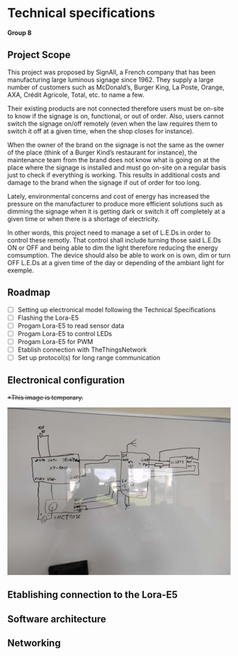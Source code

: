 # Technical specifications
<b>Group 8</b>

## Project Scope

This project was proposed by SignAll, a French company that has been manufacturing large luminous signage since 1962. They supply a large number of customers such as McDonald’s, Burger King, La Poste, Orange, AXA, Crédit Agricole, Total, etc. to name a few.

Their existing products are not connected therefore users must be on-site to know if the signage is on, functional, or out of order. Also, users cannot switch the signage on/off remotely (even when the law requires them to switch it off at a given time, when the shop closes for instance).

When the owner of the brand on the signage is not the same as the owner of the place (think of a Burger Kind’s restaurant for instance), the maintenance team from the brand does not know what is going on at the place where the signage is installed and must go on-site on a regular basis just to check if everything is working. This results in additional costs and damage to the brand when the signage if out of order for too long.

Lately, environmental concerns and cost of energy has increased the pressure on the manufacturer to produce more efficient solutions such as dimming the signage when it is getting dark or switch it off completely at a given time or when there is a shortage of electricity.

In other words, this project need to manage a set of L.E.Ds in order to control these remotly. That control shall include turning those said L.E.Ds ON or OFF and being able to dim the light therefore reducing the energy comsumption. The device should also be able to work on is own, dim or turn OFF L.E.Ds at a given time of the day or depending of the ambiant light for exemple.

## Roadmap

- [ ] Setting up electronical model following the Technical Specifications
- [ ] Flashing the Lora-E5
- [ ] Progam Lora-E5 to read sensor data
- [ ] Progam Lora-E5 to control LEDs
- [ ] Progam Lora-E5 for PWM
- [ ] Etablish connection with TheThingsNetwork
- [ ] Set up protocol(s) for long range communication

## Electronical configuration

<s>*This image is temporary.</s>

![temp electronical diagram](./Documents/Images/handmadeElectronicalDiagram.jpg)

## Etablishing connection to the Lora-E5

## Software architecture

## Networking
